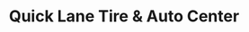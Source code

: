 ---
title: "Quick Lane Tire & Auto Center"
url: /brownwood/quick-lane-tire-and-auto-center/
shop: car repair
---
